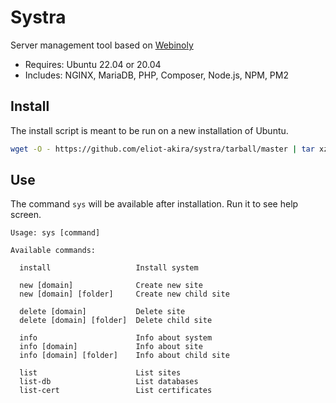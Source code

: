 # Systra

Server management tool based on [Webinoly](https://github.com/QROkes/webinoly)

- Requires: Ubuntu 22.04 or 20.04
- Includes: NGINX, MariaDB, PHP, Composer, Node.js, NPM, PM2

## Install

The install script is meant to be run on a new installation of Ubuntu.

```sh
wget -O - https://github.com/eliot-akira/systra/tarball/master | tar xz --one-top-level=systra --strip-components 1 && ./systra/sys install
```

## Use

The command `sys` will be available after installation. Run it to see help screen.

```
Usage: sys [command]

Available commands:

  install                   Install system

  new [domain]              Create new site
  new [domain] [folder]     Create new child site

  delete [domain]           Delete site
  delete [domain] [folder]  Delete child site

  info                      Info about system
  info [domain]             Info about site
  info [domain] [folder]    Info about child site

  list                      List sites
  list-db                   List databases
  list-cert                 List certificates
```
